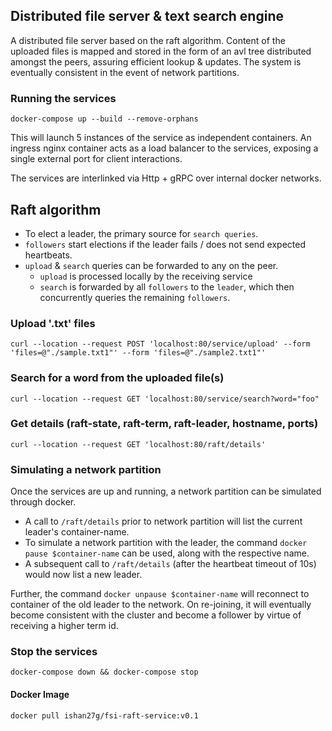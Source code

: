 
## Distributed file server & text search engine

A distributed file server based on the raft algorithm.
Content of the uploaded files is mapped and stored in the form of an avl tree
distributed amongst the peers, assuring efficient lookup & updates.
The system is eventually consistent in the event of network partitions.

### Running the services

```shell
docker-compose up --build --remove-orphans
```

This will launch 5 instances of the service as independent containers.
An ingress nginx container acts as a load balancer to the services, exposing a single
external port for client interactions.

The services are interlinked via Http + gRPC over internal docker networks.

## Raft algorithm

- To elect a leader, the primary source for `search queries`.
- `followers` start elections if the leader fails / does not send expected heartbeats.
- `upload` & `search` queries can be forwarded to any on the peer.
  - `upload` is processed locally by the receiving service
  - `search` is forwarded by all `followers` to the `leader`, which then concurrently
  queries the remaining `followers`.

### Upload '.txt' files

```shell
curl --location --request POST 'localhost:80/service/upload' --form 'files=@"./sample.txt1"' --form 'files=@"./sample2.txt1"' 
````

### Search for a word from the uploaded file(s)

```shell
curl --location --request GET 'localhost:80/service/search?word="foo"
```

### Get details (raft-state, raft-term, raft-leader, hostname, ports)

```shell
curl --location --request GET 'localhost:80/raft/details'
```

### Simulating a network partition

Once the services are up and running, a network partition can be simulated through docker.

- A call to `/raft/details` prior to network partition will list the current leader's container-name.
- To simulate a network partition with the leader, the command `docker pause $container-name`
can be used, along with the respective name.
- A subsequent call to `/raft/details` (after the heartbeat timeout of 10s) would now list a new leader.

Further, the command `docker unpause $container-name` will reconnect to container of the old leader
to the network. On re-joining, it will eventually become consistent with the cluster and become a follower
by virtue of receiving a higher term id.

### Stop the services

```shell
docker-compose down && docker-compose stop
```

#### Docker Image

```shell
docker pull ishan27g/fsi-raft-service:v0.1
```
